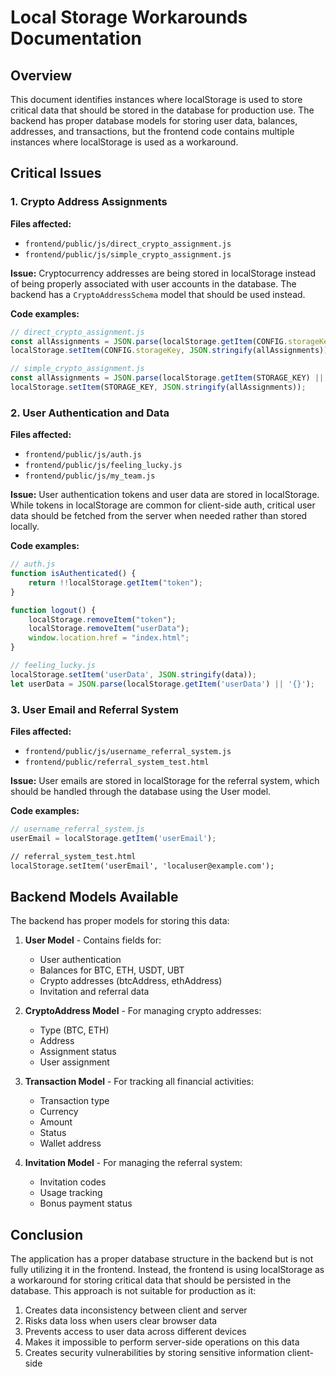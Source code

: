 # Local Storage Workarounds Documentation

## Overview
This document identifies instances where localStorage is used to store critical data that should be stored in the database for production use. The backend has proper database models for storing user data, balances, addresses, and transactions, but the frontend code contains multiple instances where localStorage is used as a workaround.

## Critical Issues

### 1. Crypto Address Assignments
**Files affected:**
- `frontend/public/js/direct_crypto_assignment.js`
- `frontend/public/js/simple_crypto_assignment.js`

**Issue:**
Cryptocurrency addresses are being stored in localStorage instead of being properly associated with user accounts in the database. The backend has a `CryptoAddressSchema` model that should be used instead.

**Code examples:**
```javascript
// direct_crypto_assignment.js
const allAssignments = JSON.parse(localStorage.getItem(CONFIG.storageKey) || '{}');
localStorage.setItem(CONFIG.storageKey, JSON.stringify(allAssignments));
```

```javascript
// simple_crypto_assignment.js
const allAssignments = JSON.parse(localStorage.getItem(STORAGE_KEY) || '{}');
localStorage.setItem(STORAGE_KEY, JSON.stringify(allAssignments));
```

### 2. User Authentication and Data
**Files affected:**
- `frontend/public/js/auth.js`
- `frontend/public/js/feeling_lucky.js`
- `frontend/public/js/my_team.js`

**Issue:**
User authentication tokens and user data are stored in localStorage. While tokens in localStorage are common for client-side auth, critical user data should be fetched from the server when needed rather than stored locally.

**Code examples:**
```javascript
// auth.js
function isAuthenticated() {
    return !!localStorage.getItem("token");
}

function logout() {
    localStorage.removeItem("token");
    localStorage.removeItem("userData");
    window.location.href = "index.html";
}
```

```javascript
// feeling_lucky.js
localStorage.setItem('userData', JSON.stringify(data));
let userData = JSON.parse(localStorage.getItem('userData') || '{}');
```

### 3. User Email and Referral System
**Files affected:**
- `frontend/public/js/username_referral_system.js`
- `frontend/public/referral_system_test.html`

**Issue:**
User emails are stored in localStorage for the referral system, which should be handled through the database using the User model.

**Code examples:**
```javascript
// username_referral_system.js
userEmail = localStorage.getItem('userEmail');
```

```html
// referral_system_test.html
localStorage.setItem('userEmail', 'localuser@example.com');
```

## Backend Models Available

The backend has proper models for storing this data:

1. **User Model** - Contains fields for:
   - User authentication
   - Balances for BTC, ETH, USDT, UBT
   - Crypto addresses (btcAddress, ethAddress)
   - Invitation and referral data

2. **CryptoAddress Model** - For managing crypto addresses:
   - Type (BTC, ETH)
   - Address
   - Assignment status
   - User assignment

3. **Transaction Model** - For tracking all financial activities:
   - Transaction type
   - Currency
   - Amount
   - Status
   - Wallet address

4. **Invitation Model** - For managing the referral system:
   - Invitation codes
   - Usage tracking
   - Bonus payment status

## Conclusion

The application has a proper database structure in the backend but is not fully utilizing it in the frontend. Instead, the frontend is using localStorage as a workaround for storing critical data that should be persisted in the database. This approach is not suitable for production as it:

1. Creates data inconsistency between client and server
2. Risks data loss when users clear browser data
3. Prevents access to user data across different devices
4. Makes it impossible to perform server-side operations on this data
5. Creates security vulnerabilities by storing sensitive information client-side
